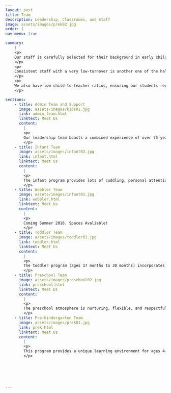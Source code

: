 ```yaml
---
layout: post
title: Team
description: Leadership, Classrooms, and Staff
image: assets/images/prek02.jpg
order: 1
nav-menu: true

summary:
    |
    <p>
    Our staff is carefully selected for their background in early childhood development and education. All of our teaching staff have a related degree or extensive experience in the field. A warm approach to caring for the needs of our students is what sets us apart. 
    </p>
    <p>
    Consistent staff with a very low-turnover is another one of the hallmarks of our center. A large portion of our teachers have worked at the center for between ten and twenty years. 
    </p>
    <p>
    We also have low child-to-teacher ratios, ensuring our students receive plenty of individual attention throughout the day. Human bonding and loving attention are critical to the development of a child's self-concept. Recognizing these significant qualities, EWEB CDC takes steps to ensure staff stability and continuity of care.
    </p>

sections:
    - title: Admin Team and Support
      image: assets/images/kids01.jpg
      link: admin_team.html
      linktext: Meet Us
      content:
        |
        <p>
        Our leadership team boasts a combined experience of over 75 years in early childhood development.
        </p>
    - title: Infant Team
      image: assets/images/infant02.jpg
      link: infant.html
      linktext: Meet Us
      content:
        |
        <p>
        The infant program provides lots of cuddling, personal attention, and quiet play time appropriate for the babies.  We maintain a low teacher-child ratio (1:3) to provide opportunities for bonding between infants and care givers, meet each child's physical needs, and prevent over-stimulation.  Babies are allowed the freedom to explore without confining equipment such as swings, highchairs or walkers.  Instead, babies are held or put on the carpet to wiggle, roll and exercise their bodies.
        </p>
    - title: Wobbler Team
      image: assets/images/infant01.jpg
      link: wobbler.html
      linktext: Meet Us
      content:
        |
        <p>
        Coming Summer 2018. Spaces Avaliable!
        </p>
    - title: Toddler Team
      image: assets/images/toddler01.jpg
      link: toddler.html
      linktext: Meet Us
      content:
        |
        <p>
        The toddler program (ages 17 months to 30 months) incorporates numerous group activities for children to develop social and emotional skills.  Circle time, which includes stories read by the teacher and group singing, is a very important part of the toddler's day.  Daily walks give children the opportunity to learn how to cooperate in a group with teachers and explore nature and the neighborhood around the Center.
        </p>
    - title: Preschool Team
      image: assets/images/preschool02.jpg
      link: preschool.html
      linktext: Meet Us
      content:
        |
        <p>
        The preschool atmosphere is nurturing, flexible, and respectful.  Children have many opportunities to be social as well as the freedom to choose their own activities.  The classroom is carefully designed to provide a variety of challenging and creative learning experiences.  We believe play is central to young children's learning and the classroom is carefully organized to keep children involved and challenged.
        </p>
    - title: Pre-kindergarten Team
      image: assets/images/prek01.jpg
      link: prek.html
      linktext: Meet Us
      content:
        |
        <p>
        This program provides a unique learning environment for ages 4-6 years.  The focus is on choosing age appropriate activities that are challenging and will help the children be excited about learning. To help children prepare for kindergarten the class is divided into small groups with each lead teacher to work on math, literacy, writing, and other skills. Children who are Kindergarten age (age 5 by September 1) are provided a special kindergarten curriculum each afternoon that aligns with common core standards.
        </p>






---
```

